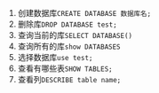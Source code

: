 1. 创建数据库`CREATE DATABASE 数据库名;`   
1. 删除库`DROP DATABASE test;`      
1. 查询当前的库`SELECT DATABASE()`   
1. 查询所有的库`show DATABASES`   
1. 选择数据库`use test;`     
1. 查看有哪些表`SHOW TABLES;`     
1. 查看列`DESCRIBE table name;`     

